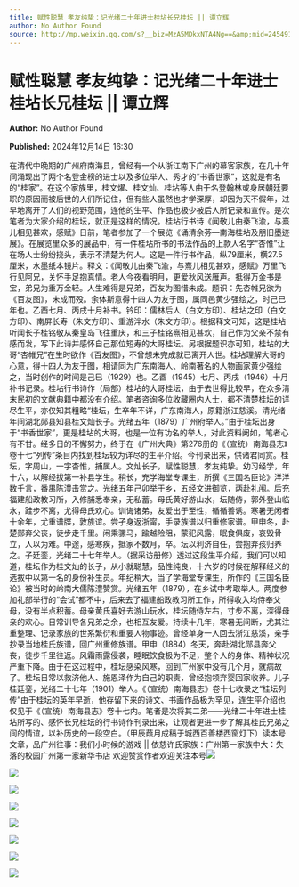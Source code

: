 ```yaml
---
title: 赋性聪慧 孝友纯挚：记光绪二十年进士桂坫长兄桂坛 || 谭立辉
author: No Author Found
source: http://mp.weixin.qq.com/s?__biz=MzA5MDkxNTA4Ng==&amp;mid=2454916394&amp;idx=1&amp;sn=6c0a46fafd54b80b77e61c4cd42f65bc&amp;chksm=87a3c54bb0d44c5d7af631b8b8fabe0deb7b6b05d5608eaf5b56df44fa2dc55e62e8985ae11a&poc_token=HJ_Do2ejHyO-wNZGG8Q1S8FdPgy1YBBEob-nUEme
---
```


# 赋性聪慧 孝友纯挚：记光绪二十年进士桂坫长兄桂坛 || 谭立辉

**Author:** No Author Found

**Published:** 2024年12月14日 16:30

在清代中晚期的广州府南海县，曾经有一个从浙江南下广州的幕客家族，在几十年间涌现出了两个名登金榜的进士以及多位举人、秀才的“书香世家”，这就是有名的“桂家”。在这个家族里，桂文燿、桂文灿、桂坫等人由于名登翰林或身居朝廷要职的原因而被后世的人们所记住，但有些人虽然也才学深厚，却因为天不假年，过早地离开了人们的视野范围，连他的生平、作品也极少被后人所记录和宣传。是次笔者为大家介绍的桂坛，就正是这样的情况。桂坫行书诗《闻敬儿由秦飞渝，与熹儿相见甚欢，感赋》日前，笔者参加了一个展览《诵清余芬—南海桂坫及朋旧墨迹展》。在展览里众多的展品中，有一件桂坫所书的书法作品的上款人名字“杏惟”让在场人士纷纷挠头，表示不清楚为何人。这是一件行书作品，纵79厘米，横27.5厘米，水墨纸本镜片。释文：《闻敬儿由秦飞渝，与熹儿相见甚欢，感赋》万里飞行见阿兄，关怀手足抱真情。老人今夜看明月，更爱秋风送雁声。抵得万金书是宝，弟兄为重万金轻。人生难得是兄弟，百友为图惜未成。题识：先杏帷兄欲为《百友图》，未成而殁。余体斯意得十四人为友于图，属同邑黄少强绘之，时己巳年也。乙酉七月、丙戌十月补书。钤印：儒林后人（白文方印）、桂坫之印（白文方印）、南屏长寿（朱文方印）、重游泮水（朱文方印）。根据释文可知，这是桂坫听闻长子桂铭敬从秦皇岛飞往重庆，和三子桂铭熹相见甚欢，自己作为父亲不禁有感而发，写下此诗并感怀自己那位短寿的大哥桂坛。另根据题识亦可知，桂坫的大哥“杏帷兄”在生时欲作《百友图》，不曾想未完成就已离开人世。桂坫理解大哥的心意，得十四人为友于图，相请同为广东南海人、岭南著名的人物画家黄少强绘之，当时创作的时间是己巳（1929）也。乙酉（1945）七月、丙戌（1946）十月补书记录。桂坫行书诗作（局部）桂坫的大哥桂坛，由于去世得比较早，在众多清末民初的文献典籍中都没有介绍。笔者咨询多位收藏圈内人士，都不清楚桂坛的详尽生平，亦仅知其粗略“桂坛，生卒年不详，广东南海人，原籍浙江慈溪。清光绪年间湖北郧县知县桂文灿长子。光绪五年（1879）广州府举人。”由于桂坛出身于“书香世家”，更是桂坫的大哥，也是一位有功名的举人，对此资料阙如，笔者心有不甘。经多日的不懈努力，终于在《广州大典》第276册的《（宣统）南海县志》卷十七“列传”条目内找到桂坛较为详尽的生平介绍。今刊录出来，供诸君同赏。桂坛，字周山，一字杏惟，捕属人。文灿长子，赋性聪慧，孝友纯挚。幼习经学，年十六，以解经拔第一补县学生。稍长，充学海堂专课生，所撰《三国名臣论》洋洋数千言，番禺陈澧击赏之。光绪五年己卯举于乡，五经文进御览，两赴礼闱。后充福建船政教习所，入修脯悉奉亲，无私蓄。母氏黄好游山水，坛随侍，郭外登山临水，跬步不离，尤得母氏欢心。训诲诸弟，友爱出于至性，循循善诱。寒暑无闲者十余年，尤重谱牒，敦族谊。尝孑身返浙甯，手录族谱以归重修家谱。甲申冬，赴楚郧奔父丧，徒步走千里。闲乘骡马，踰越险阻，蒙犯风露，眠食俱废，哀毁骨立，人以为难。中途，感寒疾，抵家不数月，卒。坛以利济自任，尝抱弃孩归养之。子廷銮，光绪二十七年举人。（据采访册修）透过这段生平介绍，我们可以知道，桂坛作为桂文灿的长子，从小就聪慧，品性纯良，十六岁的时候在解释经义的选拔中以第一名的身份补生员。年纪稍大，当了学海堂专课生，所作的《三国名臣论》被当时的岭南大儒陈澧赞赏。光绪五年（1879），在乡试中考取举人。两度参加礼部举行的“会试”都不中，后来去了福建船政教习所工作，所得收入均侍奉父母，没有半点积蓄。母亲黄氏喜好去游山玩水，桂坛随侍左右，寸步不离，深得母亲的欢心。日常训导各兄弟之余，也相互友爱。持续十几年，寒暑无间断，尤其注重整理、记录家族的世系繁衍和重要人物事迹。曾经单身一人回去浙江慈溪，亲手抄录当地桂氏族谱，回广州重修族谱。甲申（1884）冬天，奔赴湖北郧县奔父丧，徒步千里往返。风霜雨露侵袭，睡眠饮食极为不足，整个人的身体、精神状况严重下降。由于在这过程中，桂坛感染风寒，回到广州家中没有几个月，就病故了。桂坛日常以救济他人、施恩泽作为自己的职责，曾经抱领弃婴回家收养。儿子桂廷銮，光绪二十七年（1901）举人。《（宣统）南海县志》卷十七收录之“桂坛列传”由于桂坛的英年早逝，他存留下来的诗文、书画作品极为罕见，连生平介绍也仅见于《（宣统）南海县志》卷十七内。笔者是次将其二弟——光绪二十年进士桂坫所写的、感怀长兄桂坛的行书诗作刊录出来，让观者更进一步了解其桂氏兄弟之间的情谊，以补历史的一段空白。（甲辰葭月成稿于城西百善楼西窗灯下）读本号文章，品广州往事：我们小时候的游戏 || 依慈许氏家族：广州第一家族中大：失落的校园广州第一家新华书店 欢迎赞赏作者欢迎关注本号![](https://mmbiz.qpic.cn/mmbiz_jpg/PJWG74pLsMayvR1AyLpp1OwsWXJhmAMu6hEnyJ4hyVxh2jeFxNGwngJfdXCj1cuXFPwvvJjPH1NhDydQF15CRA/640?wx_fmt=jpeg)

![](https://mmbiz.qpic.cn/mmbiz_jpg/PJWG74pLsManficWvIgTaiaIG6AEkxE7jacR0f7XG5Hu8mMf8AP7BZBf5YCticLymbD4vD28T3lLttP2b5URTev3w/640?from=appmsg)

![](https://mmbiz.qpic.cn/mmbiz_jpg/PJWG74pLsManficWvIgTaiaIG6AEkxE7jagHVgvZaUpMHOY2ph1nSica28FGfKcBcbpMu4MhKnCFZVBlmTWibanNCg/640?from=appmsg)

![](https://mmbiz.qpic.cn/mmbiz_jpg/PJWG74pLsManficWvIgTaiaIG6AEkxE7jaibeYlAMWmUdUAibePcNYXOAZ7j4jg0lCuSpZBAga9TCW3EV5YPPGWZIQ/640?from=appmsg)

![](https://mmbiz.qpic.cn/mmbiz_gif/PJWG74pLsMayvR1AyLpp1OwsWXJhmAMusfs1pQabdPdhBk4997RJ6orCd8NJIkE6QtgAQLO9aEydzZrVqqk7ew/640?wx_fmt=gif&tp=webp&wxfrom=5&wx_lazy=1)

![](https://mmbiz.qpic.cn/mmbiz_gif/PJWG74pLsMY4kze1RswORlwIruFfBicEYeomLV8Tjs3AO8zO5OIk2usXQ2wZOicfrAxou4MXF2OLDPUcfQiafn3SA/640?wx_fmt=gif&tp=webp&wxfrom=5&wx_lazy=1)

![](https://mmbiz.qpic.cn/mmbiz_png/PJWG74pLsMZzcCibzGRozVicbv6KUO3bDflt3UMsjAN5Umg3vXlzRF7UL0DXPumAh8OUYEVujD3a3oBEbTtUzAnQ/640?wx_fmt=png&from=appmsg)

![](https://mmbiz.qpic.cn/mmbiz_png/PJWG74pLsMbxzxSWsbSxWa401icEeDUWiawxAxbdgTq3LmtribGicfmgEgabFONInhdrQRwY9Y4pmxRGlAoaQAaMDA/640?wx_fmt=other&tp=webp&wxfrom=5&wx_lazy=1&wx_co=1)



